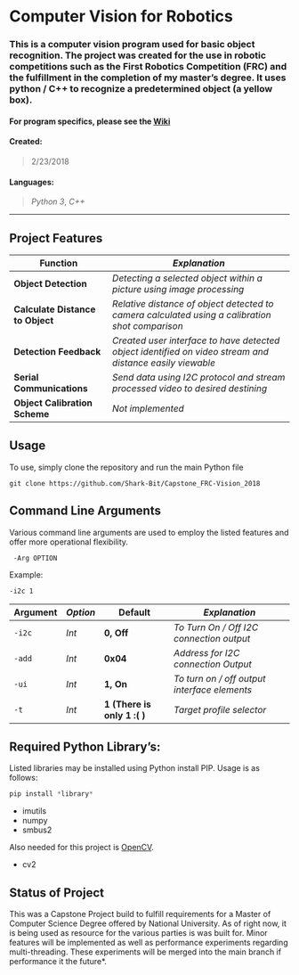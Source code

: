 # Computer Vision for Robotics

### This is a computer vision program used for basic object recognition. The project was created for the use in robotic competitions such as the First Robotics Competition (FRC) and the fulfillment in the completion of my master’s degree. It uses python / C++ to recognize a predetermined object (a yellow box).

#### For program specifics, please see the [Wiki](https://github.com/Shark-Bit/Capstone_FRC-Vision_2018/wiki)

#### Created:
> 2/23/2018

#### Languages:
> _Python 3_, _C++_
***

## Project Features

**Function** | _Explanation_
------------------------ | --------------------
**Object Detection** | _Detecting a selected object within a picture using image processing_
**Calculate Distance to Object** | _Relative distance of object detected to camera calculated using a calibration shot comparison_
**Detection Feedback** | _Created user interface to have detected object identified on video stream and distance easily viewable_
**Serial Communications** | _Send data using I2C protocol and stream processed video to desired destining_
**Object Calibration Scheme** | _Not implemented_

## Usage
To use, simply clone the repository and run the main Python file
```
git clone https://github.com/Shark-Bit/Capstone_FRC-Vision_2018
```

## Command Line Arguments
Various command line arguments are used to employ the listed features and offer more operational flexibility.

` -Arg OPTION`

Example:

`-i2c 1`

**Argument** | _Option_ | **Default** | _Explanation_
------------ | -------- | ----------- | --------------
`-i2c` | _Int_ | **0, Off** |  _To Turn On / Off I2C connection output_
`-add` | _Int_ | **0x04** |  _Address for I2C connection Output_
`-ui` | _Int_ | **1, On** |  _To turn on / off output interface elements_
`-t` | _Int_ | **1 (There is only 1 :( )** |  _Target profile selector_



## Required Python Library’s: 
Listed libraries may be installed using Python install PIP. Usage is as follows:
```python
pip install *library*
```
- imutils
- numpy
- smbus2

Also needed for this project is [OpenCV](https://opencv.org/).

- cv2


## Status of Project
This was a Capstone Project build to fulfill requirements for a Master of Computer Science Degree offered by National University. As of right now, it is being used as resource for the various parties is was built for. Minor features will be implemented as well as performance experiments regarding multi-threading. These experiments will be merged into the main branch if performance it the future*.
